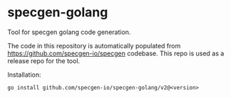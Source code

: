 # specgen-golang

Tool for specgen golang code generation.

The code in this repository is automatically populated from https://github.com/specgen-io/specgen codebase. This repo is used as a release repo for the tool.

Installation:
```
go install github.com/specgen-io/specgen-golang/v2@<version>
```
